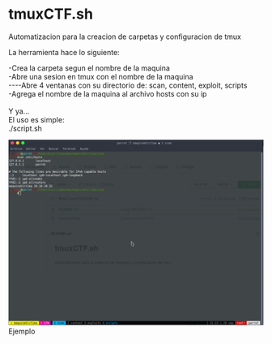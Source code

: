 # tmuxCTF.sh

Automatizacion para la creacion de carpetas y configuracion de tmux

La herramienta hace lo siguiente:

-Crea la carpeta segun el nombre de la maquina
<br>
-Abre una sesion en tmux con el nombre de la maquina
<br>
----Abre 4 ventanas con su directorio de: scan, content, exploit, scripts
<br>
-Agrega el nombre de la maquina al archivo hosts con su ip
<br>
<br>
Y ya...
<br>
El uso es simple:
<br>
./script.sh <nombremaquina> <ip>
  
  


<img src="https://raw.githubusercontent.com/A1ux/tmuxCTF.sh/master/tmux.png">Ejemplo
